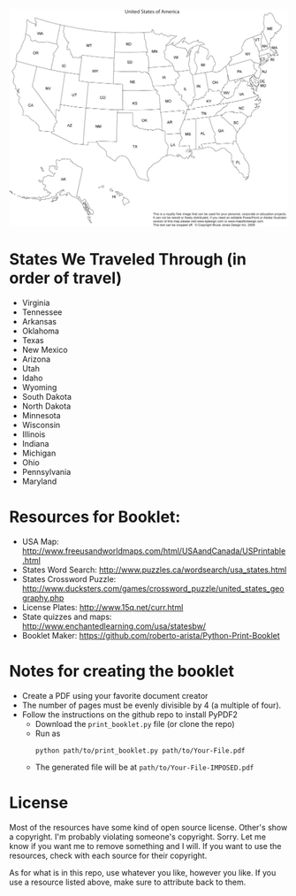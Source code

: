 ![alt tag](USAmap.jpg)
# States We Traveled Through (in order of travel)
- Virginia
- Tennessee
- Arkansas
- Oklahoma
- Texas
- New Mexico
- Arizona
- Utah
- Idaho
- Wyoming
- South Dakota
- North Dakota
- Minnesota
- Wisconsin
- Illinois
- Indiana
- Michigan
- Ohio
- Pennsylvania
- Maryland

# Resources for Booklet:
- USA Map: http://www.freeusandworldmaps.com/html/USAandCanada/USPrintable.html
- States Word Search: http://www.puzzles.ca/wordsearch/usa_states.html
- States Crossword Puzzle: http://www.ducksters.com/games/crossword_puzzle/united_states_geography.php
- License Plates: http://www.15q.net/curr.html
- State quizzes and maps: http://www.enchantedlearning.com/usa/statesbw/
- Booklet Maker: https://github.com/roberto-arista/Python-Print-Booklet

# Notes for creating the booklet

- Create a PDF using your favorite document creator
- The number of pages must be evenly divisible by 4 (a multiple of four).
- Follow the instructions on the github repo to install PyPDF2
  - Download the `print_booklet.py` file (or clone the repo)
  - Run as 
    ```
    python path/to/print_booklet.py path/to/Your-File.pdf
    ```
  - The generated file will be at `path/to/Your-File-IMPOSED.pdf`


# License

Most of the resources have some kind of open source license. Other's show a
copyright. I'm probably violating someone's copyright. Sorry. Let me know if
you want me to remove something and I will. If you want to use the resources,
check with each source for their copyright. 

As for what is in this repo, use whatever you like, however you like. If you
use a resource listed above, make sure to attribute back to them.
